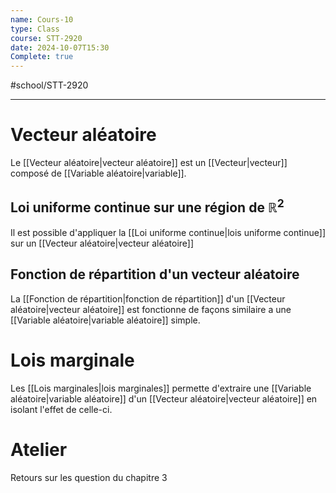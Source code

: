 ```yaml
---
name: Cours-10
type: Class
course: STT-2920
date: 2024-10-07T15:30
Complete: true
---
```

#school/STT-2920 
***

# Vecteur aléatoire
Le [[Vecteur aléatoire|vecteur aléatoire]] est un [[Vecteur|vecteur]] composé de [[Variable aléatoire|variable]].

## Loi uniforme continue sur une région de $\mathbb{R}^2$
Il est possible d'appliquer la [[Loi uniforme continue|lois uniforme continue]] sur un [[Vecteur aléatoire|vecteur aléatoire]]

## Fonction de répartition d'un vecteur aléatoire
La [[Fonction de répartition|fonction de répartition]] d'un [[Vecteur aléatoire|vecteur aléatoire]] est fonctionne de façons similaire a une [[Variable aléatoire|variable aléatoire]] simple.

# Lois marginale
Les [[Lois marginales|lois marginales]] permette d'extraire une [[Variable aléatoire|variable aléatoire]] d'un [[Vecteur aléatoire|vecteur aléatoire]] en isolant l'effet de celle-ci.

# Atelier
Retours sur les question du chapitre 3